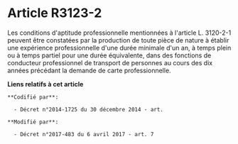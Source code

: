 # Article R3123-2

Les conditions d'aptitude professionnelle mentionnées à l'article L. 3120-2-1 peuvent être constatées par la production de
toute pièce de nature à établir une expérience professionnelle d'une durée minimale d'un an, à temps plein ou à temps partiel
pour une durée équivalente, dans des fonctions de conducteur professionnel de transport de personnes au cours des dix années
précédant la demande de carte professionnelle.

**Liens relatifs à cet article**

	**Codifié par**:

	  - Décret n°2014-1725 du 30 décembre 2014 - art.

	**Modifié par**:

	  - Décret n°2017-483 du 6 avril 2017 - art. 7
